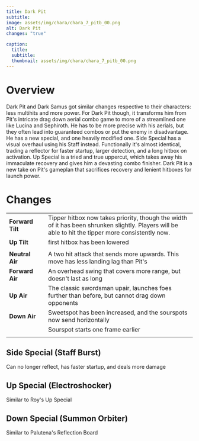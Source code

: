 ```yaml
---
title: Dark Pit
subtitle: 
image: assets/img/chara/chara_7_pitb_00.png
alt: Dark Pit
changes: "true"

caption:
  title:
  subtitle: 
  thumbnail: assets/img/chara/chara_7_pitb_00.png
---
```


# Overview 

Dark Pit and Dark Samus got similar changes respective to their characters: less multihits and more power. For Dark Pit though, it transforms him from Pit's intricate drag down aerial combo game to more of a streamlined one like Lucina and Sephiroth. He has to be more precise with his aerials, but they often lead into guaranteed combos or put the enemy in disadvantage. He has a new special, and one heavily modified one. Side Special has a visual overhaul using his Staff instead. Functionally it's almost identical, trading a reflector for faster startup, larger detection, and a long hitbox on activation. Up Special is a tried and true uppercut, which takes away his immaculate recovery and gives him a devasting combo finisher. Dark Pit is a new take on Pit's gameplan that sacrifices recovery and lenient hitboxes for launch power.


# Changes

| |  |  |
| :----------- | :-----: | ----------- |
| **Forward Tilt** | | Tipper hitbox now takes priority, though the width of it has been shrunken slightly. Players will be able to hit the tipper more consistently now. |
| **Up Tilt** | | first hitbox has been lowered |
|  |  |  |
| **Neutral Air** | | A two hit attack that sends more upwards. This move has less landing lag than Pit's |
| **Forward Air** | | An overhead swing that covers more range, but doesn't last as long |
| **Up Air** | | The classic swordsman upair, launches foes further than before, but cannot drag down opponents |
| **Down Air** | | Sweetspot has been increased, and the sourspots now send horizontally  |
|  | | Sourspot starts one frame earlier |
|  | | |

## Side Special (Staff Burst)

Can no longer reflect, has faster startup, and deals more damage 

## Up Special (Electroshocker)

Similar to Roy's Up Special

## Down Special (Summon Orbiter)

Similar to Palutena's Reflection Board

